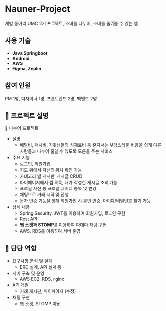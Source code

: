 # Nauner-Project
개발 동아리 UMC 2기 프로젝트, 소비를 나누어, 소비를 줄여줄 수 있는 앱


## 사용 기술

- **Java Springboot**
- **Android**
- **AWS**
- **Figma, Zeplin**

## 참여 인원
PM 1명, 디자이너 1명, 프론트엔드 2명, 백엔드 2명


## 📖 프로젝트 설명

<aside>
💬 나누어 프로젝트

- 설명
    - 배달비, 택시비, 자취생들의 식재료비 등 혼자서는 부담스러운 비용을 쉽게 다른 사람들과 나누어 줄일 수 있도록 도움을 주는 서비스
- 주요 기능
    - 로그인, 회원가입
    - 지도 위에서 자신의 위치 확인 가능
    - 카테고리 별 게시판, 게시글 CRUD
    - 마이페이지에서 찜 목록, 내가 작성한 게시글 조회 가능
    - 프로필 사진 등 프로필 데이터 등록 및 변경
    - 채팅으로 거래 시작 및 진행
    - 문자 인증 기능을 통해 회원가입 시 본인 인증, 아이디/비밀번호 찾기 가능
- 상세 내용
    - Spring Security, JWT를 이용하여 회원가입, 로그인 구현
    - Rest API
    - **웹 소켓과 STOMP**를 이용하여 다대다 채팅 구현
    - AWS, RDS를 이용하여 서버 운영
</aside>


## 📱 담당 역할

- 요구사항 분석 및 설계
    - ERD 설계, API 설계 등 
- 서버 구축 및 운영
    - AWS EC2, RDS, nginx
- API 개발
    - 거래 게시판, 마이페이지 (수정)
- 채팅 구현
    - 웹 소켓, STOMP 이용
